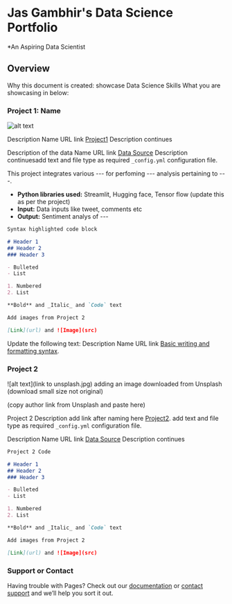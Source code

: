 # Jas Gambhir's Data Science Portfolio
*An Aspiring Data Scientist

## Overview
Why this document is created: showcase Data Science Skills
What you are showcasing in below: 



### Project 1: Name 
![alt text]([https://lerablog.org/wp-content/uploads/2021/05/Financial-Technology.jpg])


Description Name URL link [Project1](https://github.com/Gam2828/DataScienceProjects.github.io/edit/main/README.md) 
Description continues

Description of the data Name URL link [Data Source](https://jekyllrb.com/) Description continuesadd text and file type as required `_config.yml` configuration file.

This project integrates various --- for perfoming --- analysis pertaining to ---.
* **Python libraries used:** Streamlit, Hugging face, Tensor flow (update this as per the project)
* **Input:** Data inputs like tweet, comments etc
* **Output:** Sentiment analys of ---

```markdown
Syntax highlighted code block

# Header 1
## Header 2
### Header 3

- Bulleted
- List

1. Numbered
2. List

**Bold** and _Italic_ and `Code` text

Add images from Project 2 

[Link](url) and ![Image](src)
```

Update the following text: 
Description Name URL link  [Basic writing and formatting syntax](https://docs.github.com/en/github/writing-on-github/getting-started-with-writing-and-formatting-on-github/basic-writing-and-formatting-syntax).

### Project 2
![alt text](link to unsplash.jpg) adding an image downloaded from Unsplash (download small size not original) 

(copy author link from Unsplash and paste here) 

Project 2 Description add link after naming here [Project2](https://github.com/Gam2828/DataSciencePortfolio.github.io/settings/pages). add text and file type as required `_config.yml` configuration file.

Description Name URL link [Data Source](https://jekyllrb.com/) Description continues

```markdown
Project 2 Code 

# Header 1
## Header 2
### Header 3

- Bulleted
- List

1. Numbered
2. List

**Bold** and _Italic_ and `Code` text

Add images from Project 2 

[Link](url) and ![Image](src)
```


### Support or Contact

Having trouble with Pages? Check out our [documentation](https://docs.github.com/categories/github-pages-basics/) or [contact support](https://support.github.com/contact) and we’ll help you sort it out.

